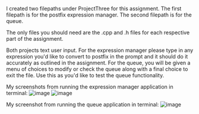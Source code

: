 I created two filepaths under ProjectThree for this assignment. The first filepath is for the postfix expression manager. The second filepath is for the queue.

The only files you should need are the .cpp and .h files for each respective part of the assignment.

Both projects text user input. For the expression manager please type in any expression you'd like to convert to postfix in the prompt and it should do it accurately as outlined in the assignment. For the queue, you will be given a menu of choices to modify or check the queue along with a final choice to exit the file. Use this as you'd like to test the queue functionality.

My screenshots from running the expression manager application in terminal:
![image](https://user-images.githubusercontent.com/90564980/232968246-a6fbb880-dffb-4b8d-9549-f721dcebf069.png)
![image](https://user-images.githubusercontent.com/90564980/232968426-ef812b72-0581-4706-ae47-f48eb662a6eb.png)

My screenshot from running the queue application in terminal:
![image](https://user-images.githubusercontent.com/90564980/232968638-e99e447c-6385-4974-a4fa-737694b99c81.png)
